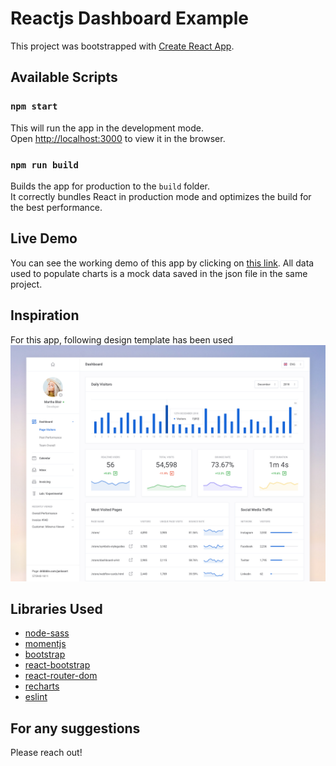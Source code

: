 # Reactjs Dashboard Example

This project was bootstrapped with [Create React App](https://github.com/facebook/create-react-app).

## Available Scripts


### `npm start`

This will run the app in the development mode.<br />
Open [http://localhost:3000](http://localhost:3000) to view it in the browser.

### `npm run build`

Builds the app for production to the `build` folder.<br />
It correctly bundles React in production mode and optimizes the build for the best performance.


## Live Demo

You can see the working demo of this app by clicking on [this link](https://github.com/ms-yogi/reactjs-dashboard). All data used to populate charts is a mock data saved in the json file in the same project.


## Inspiration

For this app, following design template has been used 
![Dashboard Design Template](web_dashboard.png)

## Libraries Used

- [node-sass](https://github.com/sass/node-sass)
- [momentjs](https://momentjs.com/)
- [bootstrap](https://getbootstrap.com/)
- [react-bootstrap](https://react-bootstrap.github.io/)
- [react-router-dom](https://reacttraining.com/react-router/web/guides/quick-start)
- [recharts](http://recharts.org/en-US/)
- [eslint](https://eslint.org/)


## For any suggestions
Please reach out! 